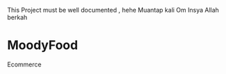 This Project must be well documented , hehe
Muantap kali Om Insya Allah berkah

# MoodyFood

Ecommerce
